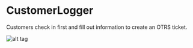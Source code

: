 # CustomerLogger
Customers check in first and fill out information to create an OTRS ticket.

![alt tag](http://i.imgur.com/369Taw6.png)
